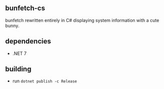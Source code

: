 ## bunfetch-cs
bunfetch rewritten entirely in C# displaying system information with a cute bunny.

## dependencies
* .NET 7

## building
* run ```dotnet publish -c Release```